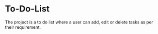 # To-Do-List
The project is a to do list where a user can add, edit or delete tasks as per their requirement.
